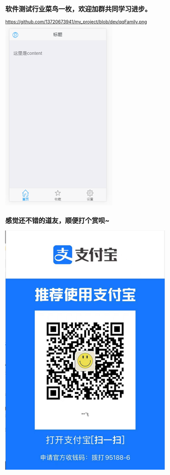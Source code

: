 ## 软件测试行业菜鸟一枚，欢迎加群共同学习进步。
https://github.com/13720673941/my_project/blob/dev/qqFamily.png
![qq群](https://raw.githubusercontent.com/hongmaju/light7Local/master/img/productShow/20170518152848.png)
## 感觉还不错的道友，顺便打个赏呗~
![支付宝](https://github.com/13720673941/my_project/blob/dev/alipay.png)
